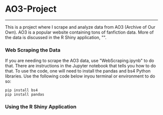 # AO3-Project

---

This is a project where I scrape and analyze data from AO3 (Archive of Our Own). AO3 is a popular website containing tons of fanfiction data. More of the data is discussed in the R Shiny application, "".

### Web Scraping the Data

If you are needing to scrape the AO3 data, use "WebScraping.ipynb" to do that. There are instructions in the Jupyter notebook that tells you how to do that. To use the code, one will need to install the pandas and bs4 Python libraries. Use the following code below inyou terminal or environment to do so:

```
pip install bs4
pip install pandas
```

### Using the R Shiny Application
